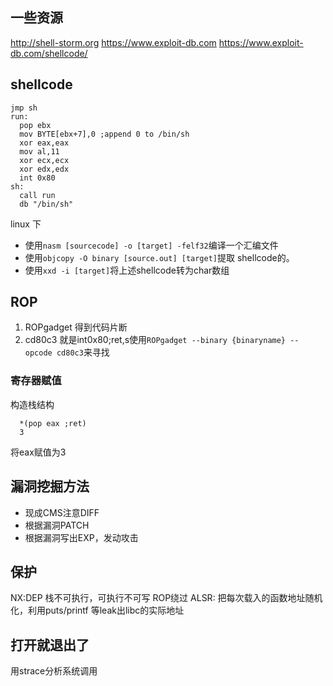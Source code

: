 ##  一些资源
http://shell-storm.org
https://www.exploit-db.com
https://www.exploit-db.com/shellcode/
## shellcode


```x86asm
jmp sh
run:
  pop ebx
  mov BYTE[ebx+7],0 ;append 0 to /bin/sh
  xor eax,eax
  mov al,11
  xor ecx,ecx
  xor edx,edx
  int 0x80
sh:
  call run
  db "/bin/sh"
```

linux 下
- 使用`nasm [sourcecode] -o [target] -felf32`编译一个汇编文件 
- 使用`objcopy -O binary [source.out] [target]`提取 shellcode的。
- 使用`xxd -i [target]`将上述shellcode转为char数组

## ROP
 1. ROPgadget 得到代码片断
 2. cd80c3 就是int0x80;ret,s使用`ROPgadget --binary {binaryname} --opcode cd80c3`来寻找
### 寄存器赋值
构造栈结构
```
  *(pop eax ;ret)
  3
```
将eax赋值为3

## 漏洞挖掘方法
* 现成CMS注意DIFF
* 根据漏洞PATCH
* 根据漏洞写出EXP，发动攻击 
## 保护
NX:DEP 栈不可执行，可执行不可写 ROP绕过
ALSR: 把每次载入的函数地址随机化，利用puts/printf 等leak出libc的实际地址

## 打开就退出了
用strace分析系统调用
